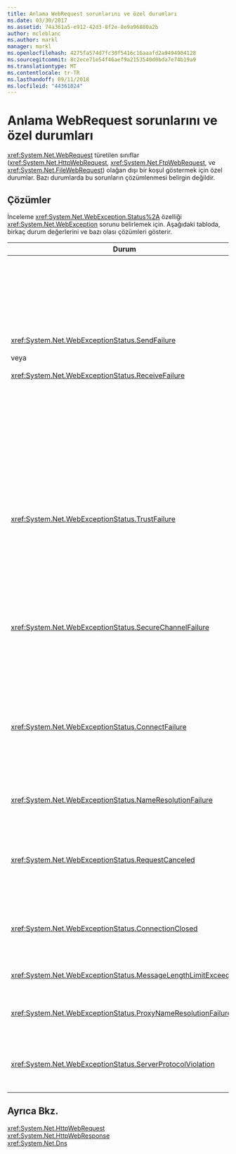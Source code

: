 ```yaml
---
title: Anlama WebRequest sorunlarını ve özel durumları
ms.date: 03/30/2017
ms.assetid: 74a361a5-e912-42d3-8f2e-8e9a96880a2b
author: mcleblanc
ms.author: markl
manager: markl
ms.openlocfilehash: 4275fa574d7fc30f5416c16aaafd2a9494904128
ms.sourcegitcommit: 8c2ece71e54f46aef9a2153540d0bda7e74b19a9
ms.translationtype: MT
ms.contentlocale: tr-TR
ms.lasthandoff: 09/11/2018
ms.locfileid: "44361024"
---
```

# <a name="understanding-webrequest-problems-and-exceptions"></a>Anlama WebRequest sorunlarını ve özel durumları
<xref:System.Net.WebRequest> türetilen sınıflar (<xref:System.Net.HttpWebRequest>, <xref:System.Net.FtpWebRequest>, ve <xref:System.Net.FileWebRequest>) olağan dışı bir koşul göstermek için özel durumlar. Bazı durumlarda bu sorunların çözümlenmesi belirgin değildir.  
  
## <a name="solutions"></a>Çözümler  
 İnceleme <xref:System.Net.WebException.Status%2A> özelliği <xref:System.Net.WebException> sorunu belirlemek için. Aşağıdaki tabloda, birkaç durum değerlerini ve bazı olası çözümleri gösterir.  
  
|Durum|Ayrıntılar|Çözüm|  
|------------|-------------|--------------|  
|<xref:System.Net.WebExceptionStatus.SendFailure><br /><br /> veya<br /><br /> <xref:System.Net.WebExceptionStatus.ReceiveFailure>|Temel alınan yuvası ile ilgili bir sorun yoktur. Bağlantı sıfırlandı.|Bağlanın ve isteği yeniden gönderin.<br /><br /> En son hizmet paketinin yüklü olduğundan emin olun.<br /><br /> Değeri Artır <xref:System.Net.ServicePointManager.MaxServicePointIdleTime%2A?displayProperty=nameWithType> özelliği.<br /><br /> Ayarlama <xref:System.Net.HttpWebRequest.KeepAlive%2A?displayProperty=nameWithType> için `false`.<br /><br /> İle en fazla bağlantı sayısını artırmak <xref:System.Net.ServicePointManager.DefaultConnectionLimit%2A> özelliği.<br /><br /> Proxy yapılandırmasını denetleyin.<br /><br /> SSL kullanıyorsanız, sunucu işlemi sertifika deposuna erişim izni olduğundan emin olun.<br /><br /> Büyük miktarda veri gönderme verilirse <xref:System.Net.HttpWebRequest.AllowWriteStreamBuffering%2A> için `false`.|  
|<xref:System.Net.WebExceptionStatus.TrustFailure>|Sunucu sertifikası doğrulanamadı.|Internet Explorer'ı kullanarak URI açmayı deneyin. IE tarafından görüntülenen tüm güvenlik uyarıları çözümleyin. Güvenlik Uyarısı çözümlenemiyor sonra uygulayan bir sertifika ilkesi sınıf oluşturabilirsiniz <xref:System.Net.ICertificatePolicy> döndüren `true`ve geçirin <xref:System.Net.ServicePointManager.CertificatePolicy%2A>.<br /><br /> Başvurmak [ http://support.microsoft.com/?id=823177 ](https://go.microsoft.com/fwlink/?LinkID=179653).<br /><br /> İmzalı sunucu sertifikasının sertifika yetkilisinin sertifikayı Internet Explorer'da güvenilen sertifika yetkilisi listesine eklendiğinden emin olun.<br /><br /> URL ana bilgisayar adı sunucu sertifikasındaki ortak ad eşleştiğinden emin olun.|  
|<xref:System.Net.WebExceptionStatus.SecureChannelFailure>|SSL işlem sırasında bir hata oluştu veya sertifika ile ilgili bir sorun yoktur.|.NET Framework sürüm 1.1 yalnızca SSL 3.0 sürümünü destekler. Sunucu yalnızca TLS sürüm 1.0 veya sürüm 2.0 SSL kullanıyorsanız, özel durum oluşturulur. Yükseltme .NET Framework sürüm 2.0 ve ayarlama <xref:System.Net.ServicePointManager.SecurityProtocol%2A> sunucu eşleştirilecek.<br /><br /> İstemci sertifikası, sunucunun güvenmediği bir sertifika yetkilisi (CA) tarafından imzalanmış. CA sertifikasını sunucuya yükleyin. Bkz: [ http://support.microsoft.com/?id=332077 ](https://go.microsoft.com/fwlink/?LinkID=179654).<br /><br /> En son hizmet paketinin yüklü olduğundan emin olun.|  
|<xref:System.Net.WebExceptionStatus.ConnectFailure>|Bağlantı başarısız oldu.|Bir güvenlik duvarı veya proxy bağlantıyı engelliyor. Güvenlik Duvarı veya proxy bağlantıya izin vermek için değiştirin.<br /><br /> Açıkça belirtmek bir <xref:System.Net.WebProxy> çağırarak istemci uygulamasındaki <xref:System.Net.WebProxy> Oluşturucusu (WebServiceProxyClass.Proxy yeni adımdaki ([http://server:80](http://server/), true)).<br /><br /> FileMon veya Regmon çalışan işlem kimliğini WSPWSP.dll, HKLM\System\CurrentControlSet\Services\DnsCache veya HKLM\System\CurrentControlSet\Services\WinSock2 erişmek için gerekli izinlere sahip olmamasını sağlamaya çalışır.|  
|<xref:System.Net.WebExceptionStatus.NameResolutionFailure>|Etki alanı adı hizmeti konak adı çözümlenemedi.|Proxy doğru şekilde yapılandırın. Bkz: [ http://support.microsoft.com/?id=318140 ](https://go.microsoft.com/fwlink/?LinkID=179655).<br /><br /> Virüsten koruma yazılımının yüklü veya güvenlik duvarının bağlantıya engel olmadığından emin olun.|  
|<xref:System.Net.WebExceptionStatus.RequestCanceled>|<xref:System.Net.WebRequest.Abort%2A> çağrılan, veya bir hata oldu.|Bu sorunun nedeni istemci veya sunucu üzerinde ağır bir yük. Yükü azaltın.<br /><br /> Artırmak <xref:System.Net.ServicePointManager.DefaultConnectionLimit%2A> ayarı.<br /><br /> Bkz: [ http://support.microsoft.com/?id=821268 ](https://go.microsoft.com/fwlink/?LinkID=179656) Web hizmeti performans ayarlarını değiştirmek için.|  
|<xref:System.Net.WebExceptionStatus.ConnectionClosed>|Uygulama zaten kapatılmış olan bir yuva yazılmaya çalışıldı.|İstemci veya sunucu aşırı yüklendi. Yükü azaltın.<br /><br /> Artırmak <xref:System.Net.ServicePointManager.DefaultConnectionLimit%2A> ayarı.<br /><br /> Bkz: [ http://support.microsoft.com/?id=821268 ](https://go.microsoft.com/fwlink/?LinkID=179656) Web hizmeti performans ayarlarını değiştirmek için.|  
|<xref:System.Net.WebExceptionStatus.MessageLengthLimitExceeded>|Ayarlanan (<xref:System.Net.HttpWebRequest.MaximumResponseHeadersLength%2A>) iletide uzunluğu aşıldı.|Değeri Artır <xref:System.Net.HttpWebRequest.MaximumResponseHeadersLength%2A> özelliği.|  
|<xref:System.Net.WebExceptionStatus.ProxyNameResolutionFailure>|Etki alanı adı hizmeti proxy konak adı çözümlenemedi.|Proxy doğru şekilde yapılandırın. Bkz: [ http://support.microsoft.com/?id=318140 ](https://go.microsoft.com/fwlink/?LinkID=179655).<br /><br /> Zorla <xref:System.Net.HttpWebRequest> hiçbir proxy ayarı kullanılacak <xref:System.Net.HttpWebRequest.Proxy%2A> özelliğini `null`.|  
|<xref:System.Net.WebExceptionStatus.ServerProtocolViolation>|Sunucudan yanıt, geçerli bir HTTP yanıt değil. .NET Framework sunucu yanıtı HTTP 1.1 RFC ile uyumlu değil algıladığında, bu sorun oluşur. Yanıt yanlış üst bilgiler veya yanlış başlık sınırlayıcılar içerdiğinde, bu sorun oluşabilir. RFC 2616'http 1.1 ve sunucudan yanıt geçerli biçimini tanımlar. Daha fazla bilgi için bkz. [http://www.ietf.org](https://go.microsoft.com/fwlink/?LinkID=147388).|Bir ağ izleme işlem alın ve yanıt üst bilgileri inceleyin.<br /><br /> Sunucu yanıtı olmadan uygulamanız gerekiyorsa (Bu bir güvenlik sorunu olabilir) ayrıştırma, kümesi `useUnsafeHeaderParsing` için `true` yapılandırma dosyası. Bkz: [ \<httpWebRequest > öğesi (ağ ayarları)](../../../docs/framework/configure-apps/file-schema/network/httpwebrequest-element-network-settings.md).|  
  
## <a name="see-also"></a>Ayrıca Bkz.  
 <xref:System.Net.HttpWebRequest>  
 <xref:System.Net.HttpWebResponse>  
 <xref:System.Net.Dns>
